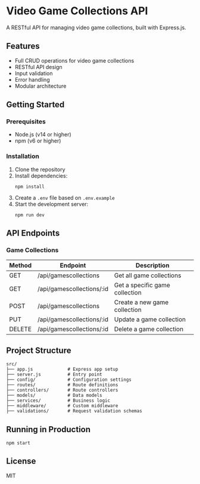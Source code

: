 # Video Game Collections API

A RESTful API for managing video game collections, built with Express.js.

## Features

- Full CRUD operations for video game collections
- RESTful API design
- Input validation
- Error handling
- Modular architecture

## Getting Started

### Prerequisites

- Node.js (v14 or higher)
- npm (v6 or higher)

### Installation

1. Clone the repository
2. Install dependencies:
   ```
   npm install
   ```
3. Create a `.env` file based on `.env.example`
4. Start the development server:
   ```
   npm run dev
   ```

## API Endpoints

### Game Collections

| Method | Endpoint | Description |
|--------|----------|-------------|
| GET | /api/gamescollections | Get all game collections |
| GET | /api/gamescollections/:id | Get a specific game collection |
| POST | /api/gamescollections | Create a new game collection |
| PUT | /api/gamescollections/:id | Update a game collection |
| DELETE | /api/gamescollections/:id | Delete a game collection |

## Project Structure

```
src/
├── app.js             # Express app setup
├── server.js          # Entry point
├── config/            # Configuration settings
├── routes/            # Route definitions
├── controllers/       # Route controllers
├── models/            # Data models
├── services/          # Business logic
├── middleware/        # Custom middleware
├── validations/       # Request validation schemas
```

## Running in Production

```
npm start
```

## License

MIT
